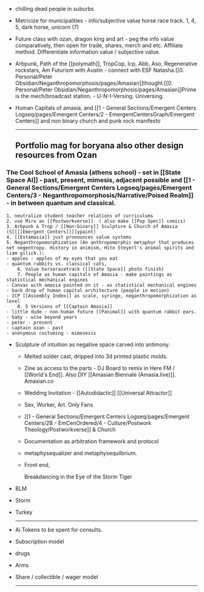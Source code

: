 - chilling dead people in suburbs
- Metricize for municipalities - info/subjective value horse race track. 1, 4, 5, dark horse, unicorn (7)
- Future class with ozan, dragon king and art - peg the info value comparatively, then open for trade, shares, merch and etc. Affiliate method. Differentiate information value / subjective value.
- Arbpunk, Path of the [[polymath]], TropCop, Icp, Abb, Aso, Regenerative rockstars, Am Futurism with Austin - connect with ESF Natasha.[[0. Personal/Peter Obsidian/Neganthropomorphosis/pages/Amasian]]thought.[[0. Personal/Peter Obsidian/Neganthropomorphosis/pages/Amasian]]Prime is the mech/broadcast station. - U-N-I-Versing. Universing.
- Human Capitals of amasia, and [[1 - General Sections/Emergent Centers Logseq/pages/Emergent Centers/2 - EmergentCentersGraph/Emergent Centers]] and non binary church and punk rock manifesto
  
  ---
  Portfolio mag for boryana
  also other design resources from Ozan
  ---
### The Cool School of Amasia (athens school) - set in [[State Space AI]] - past, present, mimesis, adjacent possible and [[1 - General Sections/Emergent Centers Logseq/pages/Emergent Centers/3 - Neganthropomorphosis/Narrative/Poised Realm]] - in between quantum and classical.
	1. neutralize student teacher relations of curriculums
	2. use Miro as [[Postworkverse]]  ( also make [[Pop Spec]] comics) 
	3. Arbpunk & Trop / [[Non-binary]] Sculpture & Church of Amasia (S[[[[Emergent Centers]]]]ypaint)
	4. [[Estamasia]] just pronounces value systems
	5. Neganthropomorphization (An anthropomorphic metaphor that produces net negentropy. History in animism, Hito Steyerl's animal spirits and liam gilick.):
	- apples - apples of my eyes that you eat
	- quantum rabbits vs. classical cats, 
	  	6. Value horseracetrack ([[State Space]] photo finish)
	  	7. People as human capitals of Amasia - make paintings as statistical mechanical engines
	- Canvas with amasia painted on it - as statistical mechanical engines
	- back drop of human capital architecture (people in motion)
	- ICP [[Assembly Index]] as scale, syringe, neganthropomorphization as level
	  	8. 5 Versions of [[Captain Amasia]]
	- little dude - non-human future [[Panimal]] with quantum rabbit ears.
	- baby - wise beyond years
	- peter - present
	- captain ozan - past
	- anonymous costuming - mimesesis
- Sculpture of intuition as negative space carved into antimony.
	- Melted solder cast, dripped into 3d printed plastic molds.
	- Zine as access to the parts - DJ Board to remix in Here FM / [[World's End]]. Also DIY [[Amasian Biennale (Amasia.live)]]. Amasian.co
	- Wedding Invitation - [[Autodidactic]] [[Universal Attractor]]
	- Sex, Worker, Art. Only Fans
	- [[1 - General Sections/Emergent Centers Logseq/pages/Emergent Centers/2B - EmCenOrdered/4 - Culture/Postwork Theology/Postworkverse]] & Church
	- Documentation as arbitration framework and protocol
	- metaphysequalizer and metaphysequilbrium.
	- Front end,
	  
	  
	  Breakdancing in the Eye of the Storm Tiger
- BLM
- Storm
- Turkey
  
  ---
- Ai Tokens to be spent for consults.
- Subscription model
- drugs
- Arms
- Share / collectible / wager model
  
  
  
  
  
  
  
  
  
  
  
  ---